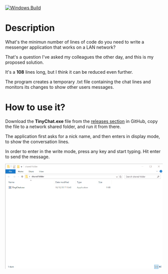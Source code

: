 [![Windows Build](https://ci.appveyor.com/api/projects/status/github/crisfervil/tinychat?svg=true)](https://ci.appveyor.com/project/crisfervil/tinychat)

# Description
What's the minimun number of lines of code do you need to write a messenger application that works on a LAN network?

That's a question I've asked my colleagues the other day, and this is my proposed solution. 

It's a **108** lines long, but I think it can be reduced even further. 

The program creates a temporary .txt file containing the chat lines and monitors its changes to show other users messages.

# How to use it?

Download the **TinyChat.exe** file from the [releases section](https://github.com/crisfervil/TinyChat/releases) in GitHub, copy the file to a network shared folder, and run it from there.

The application first asks for a nick name, and then enters in display mode, to show the conversation lines. 

In order to enter in the write mode, press any key and start typing. Hit enter to send the message. 

![Demo image](img/demo.gif "Demo image")